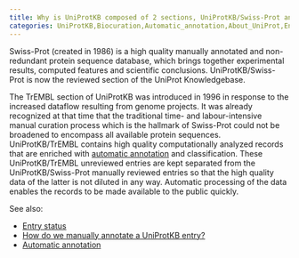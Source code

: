 ```yaml
---
title: Why is UniProtKB composed of 2 sections, UniProtKB/Swiss-Prot and UniProtKB/TrEMBL?
categories: UniProtKB,Biocuration,Automatic_annotation,About_UniProt,Entry_information,faq
---
```


Swiss-Prot (created in 1986) is a high quality manually annotated and non-redundant protein sequence database, which brings together experimental results, computed features and scientific conclusions. UniProtKB/Swiss-Prot is now the reviewed section of the UniProt Knowledgebase.

The TrEMBL section of UniProtKB was introduced in 1996 in response to the increased dataflow resulting from genome projects. It was already recognized at that time that the traditional time- and labour-intensive manual curation process which is the hallmark of Swiss-Prot could not be broadened to encompass all available protein sequences. UniProtKB/TrEMBL contains high quality computationally analyzed records that are enriched with [automatic annotation](https://www.uniprot.org/help/automatic%5Fannotation) and classification. These UniProtKB/TrEMBL unreviewed entries are kept separated from the UniProtKB/Swiss-Prot manually reviewed entries so that the high quality data of the latter is not diluted in any way. Automatic processing of the data enables the records to be made available to the public quickly.

See also:

-   [Entry status](https://www.uniprot.org/help/entry%5Fstatus)
-   [How do we manually annotate a UniProtKB entry?](https://www.uniprot.org/help/manual%5Fcuration)
-   [Automatic annotation](https://www.uniprot.org/help/automatic%5Fannotation)
